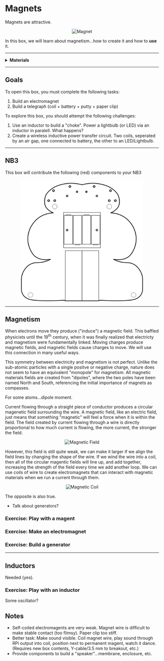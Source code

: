# Magnets

Magnets are attractive.

<p align="center">
<img src="_images/magent.png" alt="Magnet" width="200" height="200">
<p>

In this box, we will learn about magnetism...how to create it and how to **use** it.

----

<details><summary><b>Materials</b></summary><p>

Contents|Description| # |Data|Link|
:-------|:----------|:-:|:--:|:--:|
Inductor|1 mH torroidal inductor|1|[-D-](_data/datasheets/inductor_torroidal.pdf)|[-L-](https://uk.farnell.com/bourns/2124-v-rc/inductor-1000uh-15-1-3a-toroid/dp/1929753)
Magnet wire|Narrow gaurge epoxy insulated (1 m)|1|-|-
Bolt|12 mm long M4 hex bolt (stainless steel)|1|-|-
Paper Clip|26 mm zonc coated steel clip|1|-|-
Putty|Adhesive tack (white)|1|-|-

Required|Description| # |Box|
:-------|:----------|:-:|:-:|
Multimeter|(Sealy MM18) pocket digital multimeter|1|[white](/boxes/white/README.md)|
Test Lead|Alligator clip to 0.64 mm pin (20 cm)|2|[white](/boxes/white/README.md)|

</p></details>

----

## Goals

To open this box, you must complete the following tasks:

1. Build an electromagnet
2. Build a telegraph (coil + battery + putty + paper clip)

To explore this box, you should attempt the following challenges:

1. Use an inductor to build a "choke". Power a lightbulb (or LED) via an inductor in paralell. What happens?
2. Create a wireless inductive power transfer circuit. Two coils, seperated by an air gap, one connected to battery, the other to an LED/Lightbulb.

----

## NB3

This box will contribute the following (red) components to your NB3

<p align="center">
<img src="_images/NB3_magnets.png" alt="NB3 stage" width="400" height="400">
<p>

----

## Magnetism

When electrons move they produce ("induce") a magnetic field. This baffled physicists until the 19<sup>th</sup> century, when it was finally realized that electricty and magnetism were fundamentally linked. Moving charges produce magnetic fields, and magnetic fields cause charges to move. We will use this connection in many useful ways.

This symmetry between electricity and magnetism is not perfect. Unlike the sub-atomic particles with a single positve or negative charge, nature does not seem to have an equivalent "monopole" for magnetism. All magnetic materials fields are created from "dipoles", where the two poles have been named North and South, referencing the initial importance of magnets as compasses.

For some atoms...dipole moment.

Current flowing through a straight piece of conductor produces a circular magenetic field surrounding the wire. A magnetic field, like an electric field, just means that something "magnetic" will feel a force when it is within the field. The field created by current flowing through a wire is directly proportional to how much current is flowing, the more current, the stronger the field.


<p align="center">
<img src="_images/magnetic_field.png" alt="Magnetic Field" width="150" height="150">
<p>


However, this field is still quite weak, we can make it larger if we align the field lines by changing the shape of the wire. If we wind the wire into a coil, then all of the circular magentic fields will line up, and add together, increasing the strength of the field every time we add another loop. We can use coils of wire to create electromagnets that can interact with magnetic materials when we run a current through them.

<p align="center">
<img src="_images/magnetic_coil.png" alt="Magnetic Coil" width="150" height="150">
<p>

The opposite is also true.

- Talk about generators?

### Exercise: Play with a magent

### Exercise: Make an electromagnet

### Exercise: Build a generator

----

## Inductors

Needed (yes).

### Exercise: Play with an inductor

Some oscillator?

## Notes

- Self-coiled electromagents are very weak. Magnet wire is difficult to make stable contact (too flimsy). Paper clip too stiff.
- Better task: Make sound visible. Coil magnet wire, play sound through RPi output into coil, position next to permanent magent, watch it dance. (Requires new box contents, Y-cable/3.5 mm to breakout, etc.)
- Provide components to build a "speaker"...membrane, enclosure, etc.
